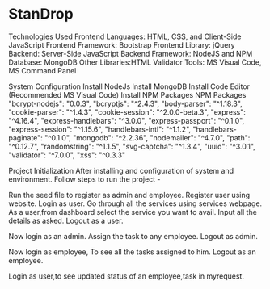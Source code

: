 # StanDrop

Technologies Used
Frontend Languages: HTML, CSS, and Client-Side JavaScript Frontend Framework: Bootstrap Frontend Library: jQuery Backend: Server-Side JavaScript Backend Framework: NodeJS and NPM Database: MongoDB Other Libraries:HTML Validator Tools: MS Visual Code, MS Command Panel

System Configuration
Install NodeJs
Install MongoDB 
Install Code Editor (Recommended MS Visual Code)
Install NPM Packages
NPM Packages
"bcrypt-nodejs": "0.0.3",
    "bcryptjs": "^2.4.3",
    "body-parser": "^1.18.3",
    "cookie-parser": "^1.4.3",
    "cookie-session": "^2.0.0-beta.3",
    "express": "^4.16.4",
    "express-handlebars": "^3.0.0",
    "express-passport": "^0.1.0",
    "express-session": "^1.15.6",
    "handlebars-intl": "^1.1.2",
    "handlebars-paginate": "^0.1.0",
    "mongodb": "^2.2.36",
    "nodemailer": "^4.7.0",
    "path": "^0.12.7",
    "randomstring": "^1.1.5",
    "svg-captcha": "^1.3.4",
    "uuid": "^3.0.1",
    "validator": "^7.0.0",
    "xss": "^0.3.3"


Project Initialization
After installing and configuration of system and environment. Follow steps to run the project -

Run the seed file to register as admin and employee.
Register user using website.
Login as user.
Go through all the services using services webpage.
As a user,from dashboard select the service you want to avail.
Input all the details as asked.
Logout as a user.


Now login as an admin.
Assign the task to any employee.
Logout as admin.

Now login as employee,
To see all the tasks assigned to him.
Logout as an employee.

Login as user,to see updated status of an employee,task in myrequest.
